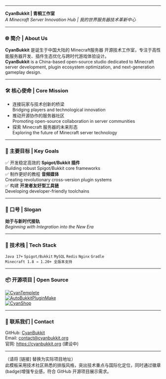 
---

**CyanBukkit | 青桐工作室**  
*A Minecraft Server Innovation Hub | 我的世界服务器技术革新中心*

---

### 🌐 简介 | About Us  
**CyanBukkit** 是诞生于中国大陆的 Minecraft服务器 开源技术工作室，专注于高性能服务器开发、插件生态优化与跨时代游戏体验设计。  
**CyanBukkit** is a China-based open-source studio dedicated to Minecraft server development, plugin ecosystem optimization, and next-generation gameplay design.

---

### 🛠️ 核心使命 | Core Mission  
- 连接玩家与技术创新的桥梁  
  Bridging players and technological innovation  
- 推动开源协作的服务器社区  
  Promoting open-source collaboration in server communities  
- 探索 Minecraft 服务器的未来形态  
  Exploring the future of Minecraft server technology  

---

### 🚀 主要目标 | Key Goals  
✅ 开发稳定高效的 **Spigot/Bukkit 插件**  
   Building robust Spigot/Bukkit core frameworks  
✅ 制作更好的教程 **音频媒体**  
   Creating revolutionary cross-version plugin systems  
✅ 构建 **开发者友好型工具链**  
   Developing developer-friendly toolchains  

---

### 🎯 口号 | Slogan  
**始于与新时代接轨**  
*Beginning with Integration into the New Era*

---

### 🔧 技术栈 | Tech Stack  
`Java 17+` `Spigot/Bukkit` `MySQL` `Redis` `Nginx` `Gradle`  
`Minecraft 1.8 → 1.20+ 全版本支持`

---

### 📦 开源项目 | Open Source  
[![CyanTemplete](https://img.shields.io/badge/开发模板-blue)](https://github.com/CyanBukkit/CyanTemplete)  
[![AutoBukkitPluginMake](https://img.shields.io/badge/AI插件开发-green)](https://github.com/CyanBukkit/AutoBukkitPluginMake)  
[![CyanShop](https://img.shields.io/badge/CyanShop-orange)](https://github.com/CyanBukkit/CyanShop)  

---

### 📩 联系我们 | Contact  
GitHub: [CyanBukkit](https://github.com/CyanBukkit)  
Email: contact@cyanbukkit.org  
官网: https://cyanbukkit.org (建设中)  

---

（请将 [链接] 替换为实际项目地址）  
此模板采用技术社区熟悉的排版风格，突出技术重点与国际化定位，同时通过徽章(badge)增强专业感，符合 GitHub 开源项目展示需求。

